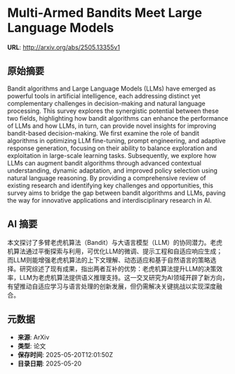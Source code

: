 # Multi-Armed Bandits Meet Large Language Models

**URL**: http://arxiv.org/abs/2505.13355v1

## 原始摘要

Bandit algorithms and Large Language Models (LLMs) have emerged as powerful
tools in artificial intelligence, each addressing distinct yet complementary
challenges in decision-making and natural language processing. This survey
explores the synergistic potential between these two fields, highlighting how
bandit algorithms can enhance the performance of LLMs and how LLMs, in turn,
can provide novel insights for improving bandit-based decision-making. We first
examine the role of bandit algorithms in optimizing LLM fine-tuning, prompt
engineering, and adaptive response generation, focusing on their ability to
balance exploration and exploitation in large-scale learning tasks.
Subsequently, we explore how LLMs can augment bandit algorithms through
advanced contextual understanding, dynamic adaptation, and improved policy
selection using natural language reasoning. By providing a comprehensive review
of existing research and identifying key challenges and opportunities, this
survey aims to bridge the gap between bandit algorithms and LLMs, paving the
way for innovative applications and interdisciplinary research in AI.


## AI 摘要

本文探讨了多臂老虎机算法（Bandit）与大语言模型（LLM）的协同潜力。老虎机算法通过平衡探索与利用，可优化LLM的微调、提示工程和自适应响应生成；而LLM则能增强老虎机算法的上下文理解、动态适应和基于自然语言的策略选择。研究综述了现有成果，指出两者互补的优势：老虎机算法提升LLM的决策效率，LLM为老虎机算法提供语义推理支持。这一交叉研究为AI领域开辟了新方向，有望推动自适应学习与语言处理的创新发展，但仍需解决关键挑战以实现深度融合。

## 元数据

- **来源**: ArXiv
- **类型**: 论文
- **保存时间**: 2025-05-20T12:01:50Z
- **目录日期**: 2025-05-20
